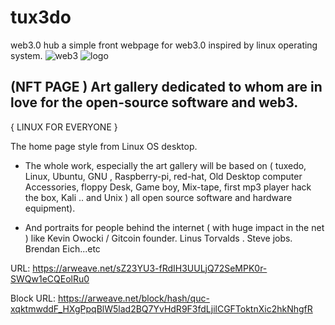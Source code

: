 # tux3do
web3.0 hub
a simple front webpage for web3.0 inspired by linux operating system.
![web3](https://user-images.githubusercontent.com/52472445/124770153-0169c580-df32-11eb-98da-a1b4fe359010.png)
![logo](https://user-images.githubusercontent.com/52472445/129717991-76d148df-8c7f-4293-8852-2c2cae715807.png)

## (NFT PAGE ) Art gallery dedicated to whom are in love for the open-source software and web3.

{ LINUX FOR EVERYONE }

The home page style from Linux OS desktop. 

* The whole work, especially the art gallery will be based on ( tuxedo, Linux, Ubuntu, GNU , Raspberry-pi, red-hat, Old Desktop computer Accessories, floppy Desk, Game boy, Mix-tape, first mp3 player hack the box, Kali .. and Unix ) all open source software and hardware equipment).

* And portraits for people behind the internet ( with huge impact in the net ) like Kevin Owocki / Gitcoin founder. Linus Torvalds . Steve jobs. Brendan Eich...etc


URL: https://arweave.net/sZ23YU3-fRdIH3UULjQ72SeMPK0r-SWQw1eCQEolRu0

Block URL: https://arweave.net/block/hash/quc-xqktmwddF_HXgPpqBlW5lad2BQ7YvHdR9F3fdLjilCGFToktnXic2hkNhgfR




